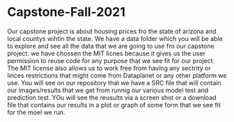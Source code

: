 # Capstone-Fall-2021
Our capstone project is about housing prices fro the state of arizona and local countys wihtin the state. 
We have a data folder which you will be able to explore and see all the data that we are going to use fro our capstone project. 
we have chossen the MIT licnes because it gives us the user permission to reuse code for any purpose that we see fit for our project. The MIT license also allows us to work free from having any sectrity or linces restrictions that might come from Dataplanet or any other platform we use. 
You will see on our repository that we have a SRC file that will contain our images/results that we get from runnig our various model test and prediction test. YOu will see the reusults via a screen shot or a download file that contains our results in a plot or graph of some form that we see fit for the moel we run.
